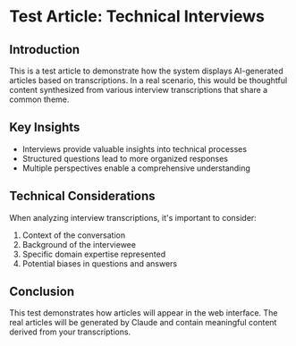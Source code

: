 # Test Article: Technical Interviews

## Introduction

This is a test article to demonstrate how the system displays AI-generated articles based on transcriptions. In a real scenario, this would be thoughtful content synthesized from various interview transcriptions that share a common theme.

## Key Insights

- Interviews provide valuable insights into technical processes
- Structured questions lead to more organized responses
- Multiple perspectives enable a comprehensive understanding

## Technical Considerations

When analyzing interview transcriptions, it's important to consider:

1. Context of the conversation
2. Background of the interviewee
3. Specific domain expertise represented
4. Potential biases in questions and answers

## Conclusion

This test demonstrates how articles will appear in the web interface. The real articles will be generated by Claude and contain meaningful content derived from your transcriptions.